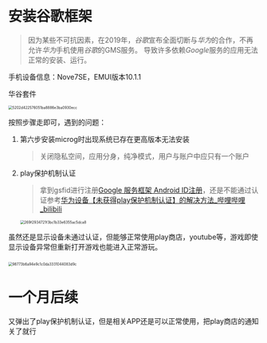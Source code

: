 # 安装谷歌框架

> 因为某些不可抗因素，在2019年，*谷歌*宣布全面切断与*华为*的合作，不再允许*华为*手机使用*谷歌*的GMS服务。 导致许多依赖*Google*服务的应用无法正常的安装、运行。

手机设备信息：Nove7SE，EMUI版本10.1.1

华谷套件

<img src="../..\../source\images\5202d422576051ba8886e3ba0930ecc.jpg" alt="5202d422576051ba8886e3ba0930ecc" style="zoom:50%;" />

按照步骤走即可，遇到的问题：

1. 第六步安装microg时出现系统已存在更高版本无法安装

   > 关闭隐私空间，应用分身，纯净模式，用户与账户中应只有一个账户

2. play保护机制认证

   > 拿到gsfid进行注册[Google 服务框架 Android ID注册](https://www.google.com/android/uncertified/)，还是不能通过认证参考[华为设备【未获得play保护机制认证】的解决方法_哔哩哔哩_bilibili](https://www.bilibili.com/video/BV16T411m75w/?vd_source=c7246d9151fc63ffbd5fff6287bdb07e)

   <img src="../..\../source\images\269f2934721f3bc1b33e6355ac5dca8.jpg" alt="269f2934721f3bc1b33e6355ac5dca8" style="zoom:50%;" />

​		 虽然还是显示设备未通过认证，但能够正常使用play商店，youtube等，游戏即使显示设备异常但重新打开游戏也能进入正常游玩。

​		<img src="../..\../source\images\98773b6a94e9c1c0da3331044083d9c.jpg" alt="98773b6a94e9c1c0da3331044083d9c" style="zoom:50%;" /> 



# 一个月后续

又弹出了play保护机制认证，但是相关APP还是可以正常使用，把play商店的通知关了就行
